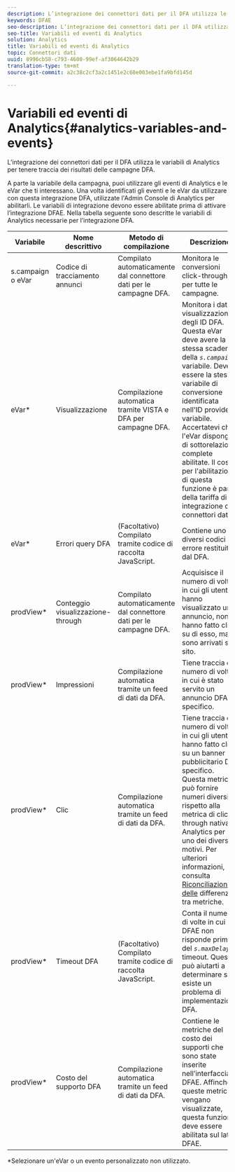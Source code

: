 ```yaml
---
description: L’integrazione dei connettori dati per il DFA utilizza le variabili di Analytics per tenere traccia dei risultati delle campagne DFA.
keywords: DFAE
seo-description: L’integrazione dei connettori dati per il DFA utilizza le variabili di Analytics per tenere traccia dei risultati delle campagne DFA.
seo-title: Variabili ed eventi di Analytics
solution: Analytics
title: Variabili ed eventi di Analytics
topic: Connettori dati
uuid: 8996cb58-c793-4600-99ef-af3064642b29
translation-type: tm+mt
source-git-commit: a2c38c2cf3a2c1451e2c60e003ebe1fa9bfd145d

---
```



# Variabili ed eventi di Analytics{#analytics-variables-and-events}

L’integrazione dei connettori dati per il DFA utilizza le variabili di Analytics per tenere traccia dei risultati delle campagne DFA.

A parte la variabile della campagna, puoi utilizzare gli eventi di Analytics e le eVar che ti interessano. Una volta identificati gli eventi e le eVar da utilizzare con questa integrazione DFA, utilizzate l'Admin Console di Analytics per abilitarli. Le variabili di integrazione devono essere abilitate prima di attivare l’integrazione DFAE. Nella tabella seguente sono descritte le variabili di Analytics necessarie per l’integrazione DFA.

| Variabile | Nome descrittivo | Metodo di compilazione | Descrizione |
|---|---|---|---|
| s.campaign o eVar | Codice di tracciamento annunci | Compilato automaticamente dal connettore dati per le campagne DFA. | Monitora le conversioni click-through per tutte le campagne. |
| eVar* | Visualizzazione | Compilazione automatica tramite VISTA e DFA per campagne DFA. | Monitora i dati di visualizzazione degli ID DFA. Questa eVar deve avere la stessa scadenza della *`s.campaign`* variabile. Deve essere la stessa variabile di conversione identificata nell'ID provider variabile. Accertatevi che l'eVar disponga di sottorelazioni complete abilitate. Il costo per l'abilitazione di questa funzione è parte della tariffa di integrazione dei connettori dati |
| eVar* | Errori query DFA | (Facoltativo) Compilato tramite codice di raccolta JavaScript. | Contiene uno dei diversi codici di errore restituiti dal DFA. |
| prodView* | Conteggio visualizzazione-through | Compilato automaticamente dal connettore dati per le campagne DFA. | Acquisisce il numero di volte in cui gli utenti hanno visualizzato un annuncio, non hanno fatto clic su di esso, ma sono arrivati sul sito. |
| prodView* | Impressioni | Compilazione automatica tramite un feed di dati da DFA. | Tiene traccia del numero di volte in cui è stato servito un annuncio DFAE specifico. |
| prodView* | Clic | Compilazione automatica tramite un feed di dati da DFA. | Tiene traccia del numero di volte in cui gli utenti hanno fatto clic su un banner pubblicitario DFA specifico. Questa metrica può fornire numeri diversi rispetto alla metrica di click-through nativa di Analytics per uno dei diversi motivi. Per ulteriori informazioni, consulta [Riconciliazione delle](/help/import/data-connectors/dfa-data-connector-analytics/dfa-reconciling-metric-discrepancies.md) differenze tra metriche. |
| prodView* | Timeout DFA | (Facoltativo) Compilato tramite codice di raccolta JavaScript. | Conta il numero di volte in cui il DFAE non risponde prima del *`s.maxDelay`* timeout. Questo può aiutarti a determinare se esiste un problema di implementazione DFA. |
| prodView* | Costo del supporto DFA | Compilazione automatica tramite un feed di dati da DFA. | Contiene le metriche del costo dei supporti che sono state inserite nell’interfaccia DFAE. Affinché queste metriche vengano visualizzate, questa funzione deve essere abilitata sul lato DFAE. |

*Selezionare un'eVar o un evento personalizzato non utilizzato.
